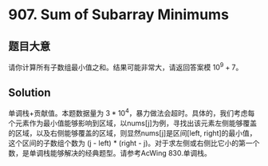 <!--
 * @Author: ysc
 * @Date: 2021-12-22 09:38:15
 * @LastEditTime: 2021-12-22 09:42:46
 * @Description: file content
-->
# 907. Sum of Subarray Minimums
## 题目大意
请你计算所有子数组最小值之和。结果可能非常大，请返回答案模 $10^9 + 7$。

## Solution
单调栈+贡献值。本题数据量为 $3 * 10^4$，暴力做法会超时。具体的，我们考虑每个元素作为最小值能够影响到区域，以nums[j]为例，寻找出该元素左侧能够覆盖的区域，以及右侧能够覆盖的区域，则显然nums[j]是区间[left, right]的最小值，这个区间的子数组个数为 (j - left) * (right - j)。对于求左侧或右侧比它小的第一个数，是单调栈能够解决的经典题型。请参考AcWing 830.单调栈。
